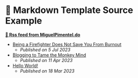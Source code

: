 # 📒 Markdown Template Source Example

**[🗼 Rss feed from MiguelPimentel.do](https://miguelpimentel.do/)**
* [Being a Firefighter Does Not Save You From Burnout](https://miguelpimentel.do/on-burning-out/)
  * *Published on 5 Jul 2023*
* [Blogging to Tame the Monkey Mind](https://miguelpimentel.do/monkey-mind/)
  * *Published on 11 Apr 2023*
* [Hello World!](https://miguelpimentel.do/hello-world/)
  * *Published on 18 Mar 2023*


